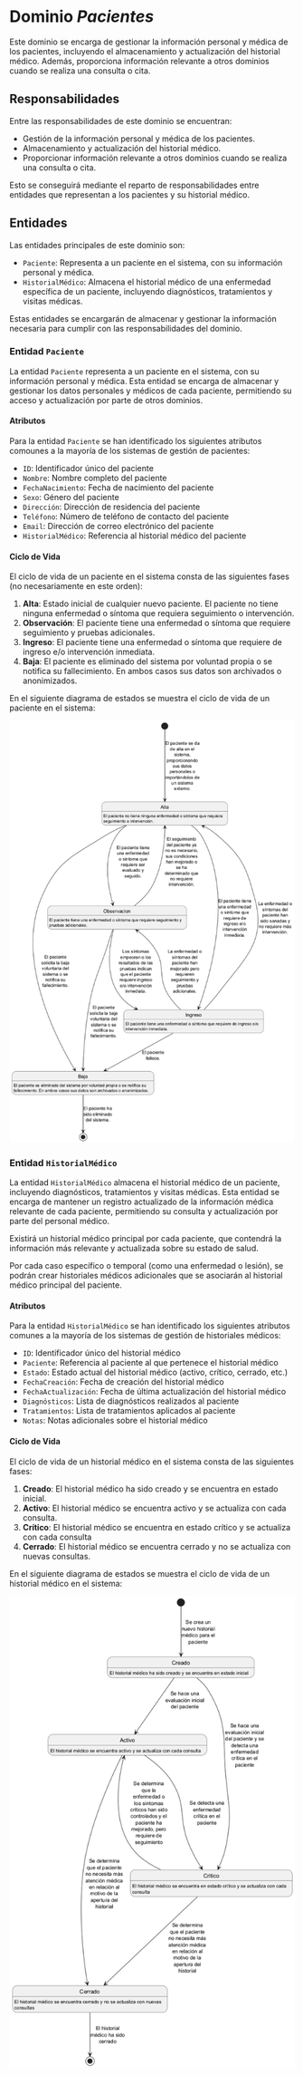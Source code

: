 # Dominio _Pacientes_

Este dominio se encarga de gestionar la información personal y médica de los pacientes, incluyendo el almacenamiento y actualización del historial médico. Además, proporciona información relevante a otros dominios cuando se realiza una consulta o cita.

## Responsabilidades

Entre las responsabilidades de este dominio se encuentran:
- Gestión de la información personal y médica de los pacientes.
- Almacenamiento y actualización del historial médico.
- Proporcionar información relevante a otros dominios cuando se realiza una consulta o cita.

Esto se conseguirá mediante el reparto de responsabilidades entre entidades que representan a los pacientes y su historial médico.

## Entidades

Las entidades principales de este dominio son:
- `Paciente`: Representa a un paciente en el sistema, con su información personal y médica.
- `HistorialMédico`: Almacena el historial médico de una enfermedad específica de un paciente, incluyendo diagnósticos, tratamientos y visitas médicas.

Estas entidades se encargarán de almacenar y gestionar la información necesaria para cumplir con las responsabilidades del dominio.

### Entidad `Paciente`

La entidad `Paciente` representa a un paciente en el sistema, con su información personal y médica. Esta entidad se encarga de almacenar y gestionar los datos personales y médicos de cada paciente, permitiendo su acceso y actualización por parte de otros dominios. 

#### Atributos
Para la entidad `Paciente` se han identificado los siguientes atributos comounes a la mayoría de los sistemas de gestión de pacientes:
- `ID`: Identificador único del paciente
- `Nombre`: Nombre completo del paciente
- `FechaNacimiento`: Fecha de nacimiento del paciente
- `Sexo`: Género del paciente
- `Dirección`: Dirección de residencia del paciente
- `Teléfono`: Número de teléfono de contacto del paciente
- `Email`: Dirección de correo electrónico del paciente
- `HistorialMédico`: Referencia al historial médico del paciente

#### Ciclo de Vida

El ciclo de vida de un paciente en el sistema consta de las siguientes fases (no necesariamente en este orden):

1. **Alta**: Estado inicial de cualquier nuevo paciente. El paciente no tiene ninguna enfermedad o síntoma que requiera seguimiento o intervención.
2. **Observación**: El paciente tiene una enfermedad o síntoma que requiere seguimiento y pruebas adicionales.
3. **Ingreso**: El paciente tiene una enfermedad o síntoma que requiere de ingreso e/o intervención inmediata.
4. **Baja**: El paciente es eliminado del sistema por voluntad propia o se notifica su fallecimiento. En ambos casos sus datos son archivados o anonimizados.

En el siguiente diagrama de estados se muestra el ciclo de vida de un paciente en el sistema:

![Diagrama de estados del ciclo de vida del paciente](./Paciente/Paciente.png)

### Entidad `HistorialMédico`

La entidad `HistorialMédico` almacena el historial médico de un paciente, incluyendo diagnósticos, tratamientos y visitas médicas. Esta entidad se encarga de mantener un registro actualizado de la información médica relevante de cada paciente, permitiendo su consulta y actualización por parte del personal médico.

Existirá un historial médico principal por cada paciente, que contendrá la información más relevante y actualizada sobre su estado de salud. 

Por cada caso específico o temporal (como una enfermedad o lesión), se podrán crear historiales médicos adicionales que se asociarán al historial médico principal del paciente.

#### Atributos

Para la entidad `HistorialMédico` se han identificado los siguientes atributos comunes a la mayoría de los sistemas de gestión de historiales médicos:
- `ID`: Identificador único del historial médico
- `Paciente`: Referencia al paciente al que pertenece el historial médico
- `Estado`: Estado actual del historial médico (activo, crítico, cerrado, etc.)
- `FechaCreación`: Fecha de creación del historial médico
- `FechaActualización`: Fecha de última actualización del historial médico
- `Diagnósticos`: Lista de diagnósticos realizados al paciente
- `Tratamientos`: Lista de tratamientos aplicados al paciente
- `Notas`: Notas adicionales sobre el historial médico

#### Ciclo de Vida

El ciclo de vida de un historial médico en el sistema consta de las siguientes fases:

1. **Creado**: El historial médico ha sido creado y se encuentra en estado inicial.
2. **Activo**: El historial médico se encuentra activo y se actualiza con cada consulta.
3. **Crítico**: El historial médico se encuentra en estado crítico y se actualiza con cada consulta
4. **Cerrado**: El historial médico se encuentra cerrado y no se actualiza con nuevas consultas.

En el siguiente diagrama de estados se muestra el ciclo de vida de un historial médico en el sistema:

![Diagrama de estados del ciclo de vida del historial médico](./HistorialMedico/HistorialMedico.png)